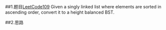 ##1.题目[LeetCode109](https://leetcode.com/problems/convert-sorted-list-to-binary-search-tree/description/)
Given a singly linked list where elements are sorted in ascending order, convert it to a height balanced BST.

##2.思路
